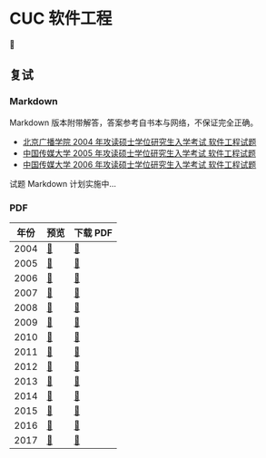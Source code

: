 # CUC 软件工程

:page_facing_up:

## 复试

### Markdown

Markdown 版本附带解答，答案参考自书本与网络，不保证完全正确。

- [北京广播学院 2004 年攻读硕士学位研究生入学考试 软件工程试题](./software-engineering-retest-2004.html)
- [中国传媒大学 2005 年攻读硕士学位研究生入学考试 软件工程试题](./software-engineering-retest-2005.html)
- [中国传媒大学 2006 年攻读硕士学位研究生入学考试 软件工程试题](./software-engineering-retest-2006.html)

试题 Markdown 计划实施中...

### PDF

| 年份 | 预览 | 下载 PDF |
| --- | --- | --- |
| 2004 | [:sunrise_over_mountains:](https://github.com/YunYouJun/software-engineering-note/blob/master/assets/past-exam-papers/cuc/software-engineering-retest-2004.pdf) | [:open_file_folder:](https://github.com/YunYouJun/software-engineering-note/blob/master/assets/past-exam-papers/cuc/software-engineering-retest-2004.pdf?raw=true) |
| 2005 | [:sunrise_over_mountains:](https://github.com/YunYouJun/software-engineering-note/blob/master/assets/past-exam-papers/cuc/software-engineering-retest-2005.pdf) | [:open_file_folder:](https://github.com/YunYouJun/software-engineering-note/blob/master/assets/past-exam-papers/cuc/software-engineering-retest-2005.pdf?raw=true) |
| 2006 | [:sunrise_over_mountains:](https://github.com/YunYouJun/software-engineering-note/blob/master/assets/past-exam-papers/cuc/software-engineering-retest-2006.pdf) | [:open_file_folder:](https://github.com/YunYouJun/software-engineering-note/blob/master/assets/past-exam-papers/cuc/software-engineering-retest-2006.pdf?raw=true) |
| 2007 | [:sunrise_over_mountains:](https://github.com/YunYouJun/software-engineering-note/blob/master/assets/past-exam-papers/cuc/software-engineering-retest-2007.pdf) | [:open_file_folder:](https://github.com/YunYouJun/software-engineering-note/blob/master/assets/past-exam-papers/cuc/software-engineering-retest-2007.pdf?raw=true) |
| 2008 | [:sunrise_over_mountains:](https://github.com/YunYouJun/software-engineering-note/blob/master/assets/past-exam-papers/cuc/software-engineering-retest-2008.pdf) | [:open_file_folder:](https://github.com/YunYouJun/software-engineering-note/blob/master/assets/past-exam-papers/cuc/software-engineering-retest-2008.pdf?raw=true) |
| 2009 | [:sunrise_over_mountains:](https://github.com/YunYouJun/software-engineering-note/blob/master/assets/past-exam-papers/cuc/software-engineering-retest-2009.pdf) | [:open_file_folder:](https://github.com/YunYouJun/software-engineering-note/blob/master/assets/past-exam-papers/cuc/software-engineering-retest-2009.pdf?raw=true) |
| 2010 | [:sunrise_over_mountains:](https://github.com/YunYouJun/software-engineering-note/blob/master/assets/past-exam-papers/cuc/software-engineering-retest-2010.pdf) | [:open_file_folder:](https://github.com/YunYouJun/software-engineering-note/blob/master/assets/past-exam-papers/cuc/software-engineering-retest-2010.pdf?raw=true) |
| 2011 | [:sunrise_over_mountains:](https://github.com/YunYouJun/software-engineering-note/blob/master/assets/past-exam-papers/cuc/software-engineering-retest-2011.pdf) | [:open_file_folder:](https://github.com/YunYouJun/software-engineering-note/blob/master/assets/past-exam-papers/cuc/software-engineering-retest-2011.pdf?raw=true) |
| 2012 | [:sunrise_over_mountains:](https://github.com/YunYouJun/software-engineering-note/blob/master/assets/past-exam-papers/cuc/software-engineering-retest-2012.pdf) | [:open_file_folder:](https://github.com/YunYouJun/software-engineering-note/blob/master/assets/past-exam-papers/cuc/software-engineering-retest-2012.pdf?raw=true) |
| 2013 | [:sunrise_over_mountains:](https://github.com/YunYouJun/software-engineering-note/blob/master/assets/past-exam-papers/cuc/software-engineering-retest-2013.pdf) | [:open_file_folder:](https://github.com/YunYouJun/software-engineering-note/blob/master/assets/past-exam-papers/cuc/software-engineering-retest-2013.pdf?raw=true) |
| 2014 | [:sunrise_over_mountains:](https://github.com/YunYouJun/software-engineering-note/blob/master/assets/past-exam-papers/cuc/software-engineering-retest-2014.pdf) | [:open_file_folder:](https://github.com/YunYouJun/software-engineering-note/blob/master/assets/past-exam-papers/cuc/software-engineering-retest-2014.pdf?raw=true) |
| 2015 | [:sunrise_over_mountains:](https://github.com/YunYouJun/software-engineering-note/blob/master/assets/past-exam-papers/cuc/software-engineering-retest-2015.pdf) | [:open_file_folder:](https://github.com/YunYouJun/software-engineering-note/blob/master/assets/past-exam-papers/cuc/software-engineering-retest-2015.pdf?raw=true) |
| 2016 | [:sunrise_over_mountains:](https://github.com/YunYouJun/software-engineering-note/blob/master/assets/past-exam-papers/cuc/software-engineering-retest-2016.pdf) | [:open_file_folder:](https://github.com/YunYouJun/software-engineering-note/blob/master/assets/past-exam-papers/cuc/software-engineering-retest-2016.pdf?raw=true) |
| 2017 | [:sunrise_over_mountains:](https://github.com/YunYouJun/software-engineering-note/blob/master/assets/past-exam-papers/cuc/software-engineering-retest-2017.pdf) | [:open_file_folder:](https://github.com/YunYouJun/software-engineering-note/blob/master/assets/past-exam-papers/cuc/software-engineering-retest-2017.pdf?raw=true) |